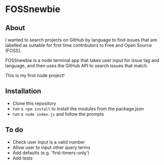 # FOSSnewbie

## About

I wanted to search projects on GitHub by language to find issues that are labelled as suitable for first time contributors to Free and Open Source (FOSS).

FOSSnewbie is a node terminal app that takes user input for issue tag and language, and then uses the GitHub API to search issues that match.

This is my first node project!

## Installation

- Clone this repository
- run `$ npm install` to install the modules from the package.json
- run `$ node index.js` and follow the prompts

## To do
- Check user input is a valid number
- Allow user to input other query terms
- Add defaults (e.g. 'first-timers-only')
- Add tests
